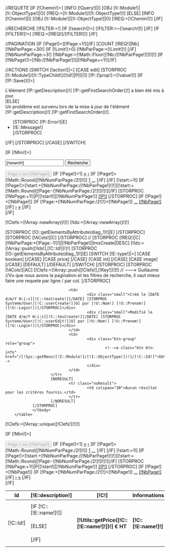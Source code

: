 
//REQUETE
[IF [!Chemin!]=]
        [INFO [!Query!]|I]
        [OBJ [!I::Module!]|[!I::ObjectType!]|O]
        [!REQ:=[!I::Module!]/[!I::ObjectType!]!]
[ELSE]
        [INFO [!Chemin!]|I]
        [OBJ [!I::Module!]|[!I::ObjectType!]|O]
        [!REQ:=[!Chemin!]!]
[/IF]

//RECHERCHE
[!FILTER:=!]
[IF [!search!]!=]
        [!FILTER:=~[!search!]!]
[/IF]
[IF [!FILTER!]!=]
        [!REQ:=[!REQ!]/[!FILTER!]!]
[/IF]

//PAGINATION
[IF [!Page!]=][!Page:=1!][/IF]
[COUNT [!REQ!]|Nb]
[!NbParPage:=30!]
[IF [!Limit!]>0]
        [!NbParPage:=[!Limit!]!]
[/IF]
[!NbNumParPage:=3!]
[!NbPage:=[!Math::Floor([!Nb:/[!NbParPage!]!])!]!]
[IF [!NbPage!]!=[!Nb:/[!NbParPage!]!]][!NbPage+=1!][/IF]


//ACTIONS
[SWITCH [!action!]|=]
        [CASE edit]
                [STORPROC [!I::Module!]/[!I::TypeChild!]/[!id!]|P|0|1]
                        [!P::[!prop!]:=[!value!]!]
                        [IF [!P::Save()!]=]
                                <div class="alert alert-success">L'élément [!P::getDescription()!] [!P::getFirstSearchOrder()!] a bien été mis à jour.</div>
                        [ELSE]
                                <div class="alert alert-danger">Un problème est survenu lors de la mise à jour de l'élément [!P::getDescription()!] [!P::getFirstSearchOrder()!].
                                        <ul>
                                                [STORPROC [!P::Error!]|E]
                                                        <li>[!E::Message!]</li>
                                                [/STORPROC]
                                        </ul>
                                </div>
                        [/IF]
                [/STORPROC]
        [/CASE]
[/SWITCH]

[IF [!Mini!]=]
<div class="row well">
        <div class="col-md-4">
                <form method="GET">
                        <div class="btn-toolbar" role="toolbar">
                                <div class="input-group">
                                        <input name="search" type="text" class="form-control" placeholder="Recherche..." value="[!search!]">
                                        <span class="input-group-btn">
                                                <input class="btn btn-primary" type="submit" value="Recherche" />
                                        </span>
                                </div><!-- /input-group -->
                        </div>
                        <input type="hidden" name="Page" value="[!Page!]">
                </form>
        </div>
        <div class="col-md-8">
                <div class="btn-toolbar pull-right" role="toolbar">
                        <div class="btn-group" role="group">
                                <button class="btn btn-default" disabled="disabled">Page 1 sur [!NbPage!] </button>
                                [IF [!Page!]>1]
                                        <a href="/[!Lien!]?search=[!search!]" class="btn btn-default"><span>&laquo;</span></a>
                                        <a href="[IF [!Page!]=2]/[!Lien!]?search=[!search!][ELSE]?Page=[!Page:-1!]&search=[!search!][/IF]" class="btn btn-default">&lsaquo;</a>
                                        [IF [!Page!]>[!Math::Round([!NbNumParPage:/2!])!]]
                                                <a href="/[!Lien!]?search=[!search!]" class="btn btn-default"><span>1</span></a>
                                                <a href="#" class="btn btn-default" disabled="disabled"><span>...</span></a>
                                        [/IF]
                                [/IF]
                                [!start:=1!]
                                [IF [!Page!]>[!start:+[!NbNumParPage:/[!NbParPage!]!]!]][!start:=[!Math::Round([!Page:-[!NbNumParPage:/2!]!])!]!][/IF]
                                [STORPROC [!NbPage:+1!]|P|[!start!]|[!NbNumParPage!]]
                                        <a href="[IF [!P!]!=1]?Page=[!P!]&search=[!search!][ELSE]/[!Lien!]?search=[!search!][/IF]" class="btn btn-default [IF [!P!]=[!Page!]]active[/IF]">[!P!]</a>
                                [/STORPROC]
                                [IF [!Page!]<[!NbPage!]]
                                        [IF [!Page:+[!NbNumParPage:/2!]!]<[!NbPage!]]
                                                <a href="#" class="btn btn-default"><span>...</span></a>
                                                <a href="?Page=[!NbPage!]&search=[!search!]" class="btn btn-default">[!NbPage!]</a>
                                        [/IF]
                                        <a href="?Page=[!Page:+1!]&search=[!search!]" class="btn btn-default"><span>&rsaquo;</span></a>
                                        <a href="?Page=[!NbPage!]&search=[!search!]" class="btn btn-default">&raquo;</a>
                                [/IF]
                        </div>
                </div>
        </div>
</div>
[/IF]

[!Clefs:=[!Array::newArray()!]!]
[!Ids:=[!Array::newArray()!]!]

<div class="table-responsive">
        <table class="table table-striped">
                <thead>
                        <tr>
                                <th>Id</th>
                                [STORPROC [!O::getElementsByAttribute(diag,,1)!]|E]
                                <th>[!E::description!]</th>
                                [/STORPROC]
                                [STORPROC [!ACols!]|C]
                                <th>[!C!]</th>
                                [/STORPROC]
                                <th>Informations</th>
                //              <th>Actions</th>
                        </tr>
                </thead>
                <tbody>
                [STORPROC [!REQ!]|C|[!NbParPage:*[!Page:-1!]!]|[!NbParPage!]|tmsCreate|DESC]
                        [!Ids:=[!Array::push([!Ids!],[!C::Id!])!]!]
                        <tr id="elem_[!C::Id!]">
                                <td>[!C::Id!]</td>    
                                [STORPROC [!O::getElementsByAttribute(diag,,1)!]|E]
                                        [SWITCH [!E::type!]|=]
                                                [CASE boolean]
                                                        <td>
                                                        [IF [!C::[!E::name!]!]]
                                                                <h4><a href="?search=[!search!]&Page=[!Page!]&action=edit&prop=[!E::name!]&value=0&id=[!C::Id!]"><span class="label label-success"><i class="fa fa-check"></i></span></a></h4>
                                                        [ELSE]
                                                                <h4><a href="?search=[!search!]&Page=[!Page!]&action=edit&prop=[!E::name!]&value=1&id=[!C::Id!]"><span class="label label-danger"><i class="fa fa-times"></i></span></a></h4>
                                                        [/IF]
                                                        </td>
                                                [/CASE]
                                                [CASE price]
                                                        <td><h4><span class="label label-primary">[!Utils::getPrice([!C::[!E::name!]!])!] € HT</span></h4></td>
                                                [/CASE]
                                                [CASE int]
                                                        <td><h4><span class="label label-warning">[!C::[!E::name!]!]</span></h4></td>
                                                [/CASE]
                                                [CASE image]
                                                        <td><img src="/[!C::[!E::name!]!].mini.200x50.jpg" class="img-responsive" /></td>
                                                [/CASE]
                                                [DEFAULT]
                                                        <td>
                                                                <a href="/[!Sys::getMenu([!I::Module!]/[!I::ObjectType!])!]/[!C::Id!]">
                                                                        [IF [!Pos!]=1]<strong>[/IF]
                                                                        [!C::[!E::name!]!]
                                                                        [IF [!Pos!]=1]</strong>[/IF]
                                                                </a>
                                                        </td>
                                                [/DEFAULT]
                                        [/SWITCH]
                                [/STORPROC]
                                [STORPROC [!ACols!]|AC]
                                        [!Clefs:=[!Array::push([!Clefs!],[!Key!])!]!]
                                        <td class="dynamic [!Key!]">
                                                <img src="https://d13yacurqjgara.cloudfront.net/users/82092/screenshots/1073359/spinner.gif" style="width: 40px; height: 30px;">
                                        </td>
                                        // ---> Guillaume
                                        //Vu que nous avons la pagination et les filtres de recherche, il vaut mieux faire une requete par ligne / par col.
                                [/STORPROC]
                
                                <td>
                                        <div class="small">Créé le [DATE d/m/Y H:i:s][!C::tmsCreate!][/DATE] [STORPROC Systeme/User/[!C::userCreate!]|U] par [!U::Nom!] [!U::Prenom!] ([!U::Login!])[/STORPROC]</div>
                                        <div class="small">Modifié le [DATE d/m/Y H:i:s][!C::tmsCreate!][/DATE] [STORPROC Systeme/User/[!C::userEdit!]|U] par [!U::Nom!] [!U::Prenom!] ([!U::Login!])[/STORPROC]</div>
                                </td>
                                <td>
                                        <div class="btn-group" role="group">
                                                <!--<a class="btn btn-info" href="/[!Sys::getMenu([!I::Module!]/[!I::ObjectType!])!]/[!C::Id!]">Détails</a>-->
                                        </div>
                                </td>
                        </tr>
                        [NORESULT]
                                <tr class="noResult">
                                        <td colspan="30">Aucun résultat pour les critères fournis.</td>
                                </tr>
                        [/NORESULT]
                [/STORPROC]
                </tbody>
        </table>
</div>

[!Clefs:=[!Array::unique([!Clefs!])!]!]
<script type="text/javascript">
        [COUNT [!Clefs!]|cCount]
        var keys = new Array(
                             [STORPROC [!Clefs!]|clef]
                                        "[!clef!]"
                                        [IF [!Pos!]<[!cCount!]],[/IF]
                             [/STORPROC]
                             );
        
        [COUNT [!Ids!]|iCount]
        var ids = new Array(
                             [STORPROC [!Ids!]|id]
                                        [!id!]
                                        [IF [!Pos!]<[!iCount!]],[/IF]
                             [/STORPROC]
                            );
        
        $(document).on('ready',function(){
                for( var i in keys){
                        $.getJSON( "/[!I::Module!]/[!I::ObjectType!]/"+keys[i]+".json",{"ids":ids},function(data) {
                                $.each(data.data,function(j,v){
                                        $("#elem_"+j+" ."+data.type ).html(v);
                                });   
                        });
                }
        });
</script>

[IF [!Mini!]=]
<div class="row well">
        <div class="col-md-4">
        </div>
        <div class="col-md-8">
                <div class="btn-toolbar pull-right" role="toolbar">
                        <div class="btn-group" role="group">
                                <button class="btn btn-default" disabled="disabled">Page 1 sur [!NbPage!] </button>
                                [IF [!Page!]>1]
                                        <a href="/[!Lien!]?search=[!search!]" class="btn btn-default"><span>&laquo;</span></a>
                                        <a href="[IF [!Page!]=2]/[!Lien!]?search=[!search!][ELSE]?Page=[!Page:-1!]&search=[!search!][/IF]" class="btn btn-default">&lsaquo;</a>
                                        [IF [!Page!]>[!Math::Round([!NbNumParPage:/2!])!]]
                                                <a href="/[!Lien!]?search=[!search!]" class="btn btn-default"><span>1</span></a>
                                                <a href="#" class="btn btn-default" disabled="disabled"><span>...</span></a>
                                        [/IF]
                                [/IF]
                                [!start:=1!]
                                [IF [!Page!]>[!start:+[!NbNumParPage:/[!NbParPage!]!]!]][!start:=[!Math::Round([!Page:-[!NbNumParPage:/2!]!])!]!][/IF]
                                [STORPROC [!NbPage:+1!]|P|[!start!]|[!NbNumParPage!]]
                                        <a href="[IF [!P!]!=1]?Page=[!P!]&search=[!search!][ELSE]/[!Lien!]?search=[!search!][/IF]" class="btn btn-default [IF [!P!]=[!Page!]]active[/IF]">[!P!]</a>
                                [/STORPROC]
                                [IF [!Page!]<[!NbPage!]]
                                        [IF [!Page:+[!NbNumParPage:/2!]!]<[!NbPage!]]
                                                <a href="#" class="btn btn-default"><span>...</span></a>
                                                <a href="?Page=[!NbPage!]&search=[!search!]" class="btn btn-default">[!NbPage!]</a>
                                        [/IF]
                                        <a href="?Page=[!Page:+1!]&search=[!search!]" class="btn btn-default"><span>&rsaquo;</span></a>
                                        <a href="?Page=[!NbPage!]&search=[!search!]" class="btn btn-default">&raquo;</a>
                                [/IF]
                        </div>
                </div>
        </div>
</div>
[/IF]


